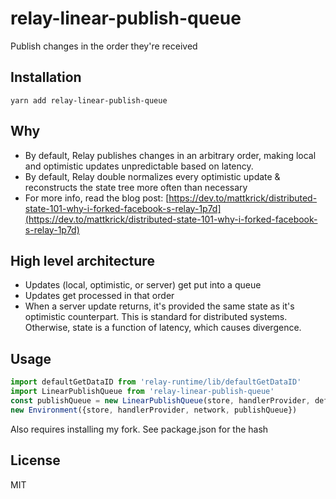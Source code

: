 # relay-linear-publish-queue

Publish changes in the order they're received

## Installation

`yarn add relay-linear-publish-queue`

## Why

- By default, Relay publishes changes in an arbitrary order, making local and optimistic updates unpredictable based on latency.
- By default, Relay double normalizes every optimistic update & reconstructs the state tree more often than necessary
- For more info, read the blog post: [https://dev.to/mattkrick/distributed-state-101-why-i-forked-facebook-s-relay-1p7d](https://dev.to/mattkrick/distributed-state-101-why-i-forked-facebook-s-relay-1p7d)

## High level architecture

- Updates (local, optimistic, or server) get put into a queue
- Updates get processed in that order
- When a server update returns, it's provided the same state as it's optimistic counterpart. This is standard for distributed systems. Otherwise, state is a function of latency, which causes divergence. 

## Usage
```js
import defaultGetDataID from 'relay-runtime/lib/defaultGetDataID'
import LinearPublishQueue from 'relay-linear-publish-queue'
const publishQueue = new LinearPublishQueue(store, handlerProvider, defaultGetDataID)
new Environment({store, handlerProvider, network, publishQueue})
```

Also requires installing my fork. See package.json for the hash

## License

MIT
